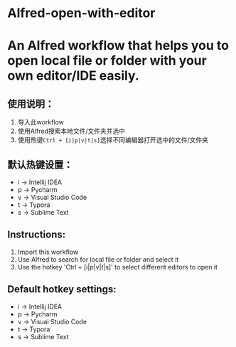 # Alfred-open-with-editor
An Alfred workflow that helps you to open local file or folder with your own editor/IDE easily.
=======
## 使用说明：

1. 导入此workflow
2. 使用Alfred搜索本地文件/文件夹并选中
3. 使用热键`Ctrl + [i|p|v|t|s]`选择不同编辑器打开选中的文件/文件夹

## 默认热键设置：

- i -> Intellij IDEA
- p -> Pycharm
- v -> Visual Studio Code
- t -> Typora
- s -> Sublime Text





## Instructions:

1. Import this workflow
2. Use Alfred to search for local file or folder and select it
3. Use the hotkey 'Ctrl + [i|p|v|t|s]' to select different editors to open it

## Default hotkey settings:

- i -> Intellij IDEA
- p -> Pycharm
- v -> Visual Studio Code
- t -> Typora
- s -> Sublime Text
